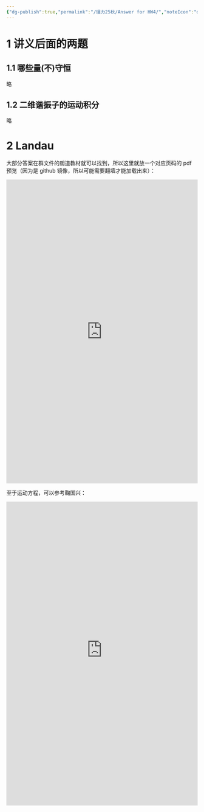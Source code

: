 ```yaml
---
{"dg-publish":true,"permalink":"/理力25秋/Answer for HW4/","noteIcon":"default","created":"2025-10-11T17:37:34.001+08:00","updated":"2025-10-11T20:42:49.084+08:00"}
---
```


# 1 讲义后面的两题  
## 1.1 哪些量(不)守恒
略 

## 1.2 二维谐振子的运动积分  
略
# 2 Landau  
大部分答案在群文件的朗道教材就可以找到，所以这里就放一个对应页码的 pdf 预览（因为是 github 镜像，所以可能需要翻墙才能加载出来）：  

<iframe src="https://cdn.jsdelivr.net/gh/Mister-Hope/physics@master/%E4%B8%93%E4%B8%9A%E5%BF%85%E4%BF%AE%E8%AF%BE/%E5%8A%9B%E5%AD%A6/%E6%95%99%E6%9D%90/%E5%8A%9B%E5%AD%A6(%E7%AC%AC%E4%BA%94%E7%89%88)-%E6%9C%97%E9%81%93.pdf#page=17" width="100%" height="800px" frameborder="0" allowfullscreen></iframe>

至于运动方程，可以参考鞠国兴：  

<iframe src="https://wds-service-1258344699.file.myqcloud.com/20/17594/pdf/17029151887250cc58a884b1eaa1da7e42ccf84fdded3.pdf#page=31" width="100%" height="800px" frameborder="0" allowfullscreen></iframe>



